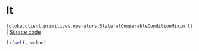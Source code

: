 # lt
`toloka.client.primitives.operators.StatefulComparableConditionMixin.lt` | [Source code](https://github.com/Toloka/toloka-kit/blob/v0.1.25/src/client/primitives/operators.py#L147)

```python
lt(self, value)
```

